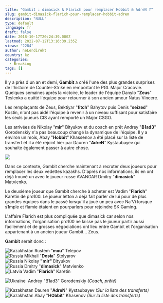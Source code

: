 ```yaml
---
title: "Gambit : dimasick & Flarich pour remplacer Hobbit & AdreN ?"
slug: gambit-dimasick-flarich-pour-remplacer-hobbit-adren
description: "NULL"
type: default
language: fr
draft: false
date: 2018-10-17T20:24:39.000Z
lastmod: 2022-07-12T13:16:39.235Z
views: "2284"
author: neLendirekt
country: kz
categories:
  - Breaking
tags: []
---
```

Il y a près d'un an et demi, **Gambit** a créé l'une des plus grandes surprises de l'histoire de Counter-Strike en remportant le PGL Major Cracovie. Quelques semaines après la victoire, le leader de l'équipe Danylo "**Zeus**" Teslenko a quitté l'équipe pour retourner à son ancien amour Natus Vincere.

Les remplaçants de Zeus, Bektiyar "**fitch**" Bahytov puis Denis "**seized**" Kostin, n'ont pas aidé l'équipe à revenir à un niveau suffisant pour satisfaire les seuls joueurs CIS ayant remporté un Major CSGO.

Les arrivées de Nikolay "**mir**" Bityukov et du coach en prêt Andrey "**B1ad3**" Gorodenskiy n'a pas beaucoup changé la dynamique de l'équipe. Il y a environ un mois, Abay "**Hobbit**" Khassenov a été placé sur la liste de transfert et il a été rejoint hier par Dauren "**AdreN**" Kystaubayev qui souhaite également passer à autre chose.

![](/images/articles/5bc79793cbaad/images/349B9YmFd9mxfV9JUpAL3h2EktUXP1VmzkEldEVy.jpeg)

Dans ce contexte, Gambit cherche maintenant à recruter deux joueurs pour remplacer les deux vedettes kazakhs. D'après nos informations, ils en ont déjà trouvé un avec le joueur russe AVANGAR Dmitry "**dimasick**" Matvienko.

Le deuxième joueur que Gambit cherche à acheter est Vadim "**Flarich**" Karetin de pro100\. Le joueur letton a déjà fait parler de lui pour de plus grandes équipes dans le passé lorsqu'il a joué un peu avec Na'Vi lorsque s1mple et flamie étaient en pourparlers pour rejoindre SK Gaming.

L'affaire Flarich est plus compliquée que dimasick car selon nos informations, l'organisation pro100 ne laisse pas le joueur partir aussi facilement et de grosses négociations ont lieu entre Gambit et l'organisation appartenant à un ancien joueur Gambit... Zeus.

**Gambit** serait donc :

![Kazakhstan](/images/countries/kz.svg)⁠ Rustem "**mou**" Telepov  
![Russia](/images/countries/ru.svg)⁠ Mikhail "**Dosia**" Stolyarov  
![Russia](/images/countries/ru.svg)⁠ Nikolay **"mir"** Bityukov  
![Russia](/images/countries/ru.svg)⁠ Dmitry "**dimasick**" Matvienko  
![Latvia](/images/countries/lv.svg)⁠ Vadim "**Flarich**" Karetin

![Ukraine](/images/countries/ua.svg)⁠ ⁠ Andrey "B1ad3" Gorodenskiy⁠ _(Coach, prêté)_  
  
![Kazakhstan](/images/countries/kz.svg)⁠ Dauren "**AdreN**" Kystaubayev _(Sur la liste des transferts)_  
![Kazakhstan](/images/countries/kz.svg)⁠ Abay "**HObbit**" Khasenov _(Sur la liste des transferts)_
